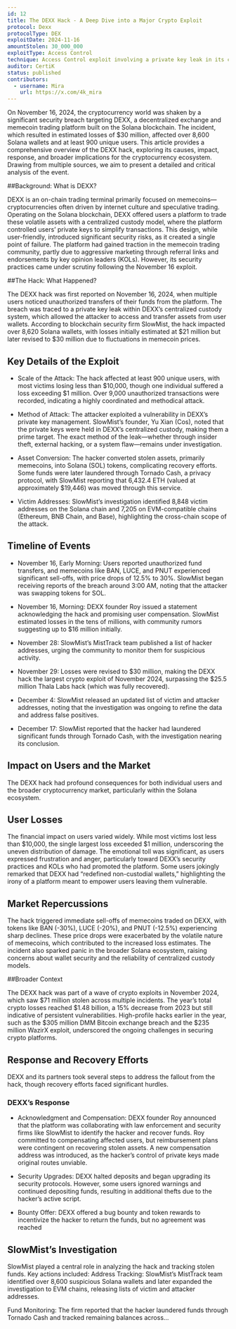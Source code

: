```yaml
---
id: 12
title: The DEXX Hack - A Deep Dive into a Major Crypto Exploit
protocol: Dexx
protocolType: DEX
exploitDate: 2024-11-16
amountStolen: 30_000_000
exploitType: Access Control
technique: Access Control exploit involving a private key leak in its centralized custody system, affecting over 8,600 wallets
auditor: CertiK
status: published
contributors:
  - username: Mira
    url: https://x.com/4k_mira
---
```


On November 16, 2024, the cryptocurrency world was shaken by a significant security breach targeting DEXX, a decentralized exchange and memecoin trading platform built on the Solana blockchain. The incident, which resulted in estimated losses of $30 million, affected over 8,600 Solana wallets and at least 900 unique users. This article provides a comprehensive overview of the DEXX hack, exploring its causes, impact, response, and broader implications for the cryptocurrency ecosystem. Drawing from multiple sources, we aim to present a detailed and critical analysis of the event.

##Background: What is DEXX?

DEXX is an on-chain trading terminal primarily focused on memecoins—cryptocurrencies often driven by internet culture and speculative trading. Operating on the Solana blockchain, DEXX offered users a platform to trade these volatile assets with a centralized custody model, where the platform controlled users’ private keys to simplify transactions. This design, while user-friendly, introduced significant security risks, as it created a single point of failure. The platform had gained traction in the memecoin trading community, partly due to aggressive marketing through referral links and endorsements by key opinion leaders (KOLs). However, its security practices came under scrutiny following the November 16 exploit.

##The Hack: What Happened?

The DEXX hack was first reported on November 16, 2024, when multiple users noticed unauthorized transfers of their funds from the platform. The breach was traced to a private key leak within DEXX’s centralized custody system, which allowed the attacker to access and transfer assets from user wallets. According to blockchain security firm SlowMist, the hack impacted over 8,620 Solana wallets, with losses initially estimated at $21 million but later revised to $30 million due to fluctuations in memecoin prices.

## Key Details of the Exploit

- Scale of the Attack: The hack affected at least 900 unique users, with most victims losing less than $10,000, though one individual suffered a loss exceeding $1 million. Over 9,000 unauthorized transactions were recorded, indicating a highly coordinated and methodical attack.

- Method of Attack: The attacker exploited a vulnerability in DEXX’s private key management. SlowMist’s founder, Yu Xian (Cos), noted that the private keys were held in DEXX’s centralized custody, making them a prime target. The exact method of the leak—whether through insider theft, external hacking, or a system flaw—remains under investigation.

- Asset Conversion: The hacker converted stolen assets, primarily memecoins, into Solana (SOL) tokens, complicating recovery efforts. Some funds were later laundered through Tornado Cash, a privacy protocol, with SlowMist reporting that 6,432.4 ETH (valued at approximately $19,446) was moved through this service.

- Victim Addresses: SlowMist’s investigation identified 8,848 victim addresses on the Solana chain and 7,205 on EVM-compatible chains (Ethereum, BNB Chain, and Base), highlighting the cross-chain scope of the attack.

## Timeline of Events

- November 16, Early Morning: Users reported unauthorized fund transfers, and memecoins like BAN, LUCE, and PNUT experienced significant sell-offs, with price drops of 12.5% to 30%. SlowMist began receiving reports of the breach around 3:00 AM, noting that the attacker was swapping tokens for SOL.

- November 16, Morning: DEXX founder Roy issued a statement acknowledging the hack and promising user compensation. SlowMist estimated losses in the tens of millions, with community rumors suggesting up to $16 million initially.

- November 28: SlowMist’s MistTrack team published a list of hacker addresses, urging the community to monitor them for suspicious activity.

- November 29: Losses were revised to $30 million, making the DEXX hack the largest crypto exploit of November 2024, surpassing the $25.5 million Thala Labs hack (which was fully recovered).

- December 4: SlowMist released an updated list of victim and attacker addresses, noting that the investigation was ongoing to refine the data and address false positives.

- December 17: SlowMist reported that the hacker had laundered significant funds through Tornado Cash, with the investigation nearing its conclusion.

## Impact on Users and the Market

The DEXX hack had profound consequences for both individual users and the broader cryptocurrency market, particularly within the Solana ecosystem.

## User Losses

The financial impact on users varied widely. While most victims lost less than $10,000, the single largest loss exceeded $1 million, underscoring the uneven distribution of damage. The emotional toll was significant, as users expressed frustration and anger, particularly toward DEXX’s security practices and KOLs who had promoted the platform. Some users jokingly remarked that DEXX had “redefined non-custodial wallets,” highlighting the irony of a platform meant to empower users leaving them vulnerable.

## Market Repercussions

The hack triggered immediate sell-offs of memecoins traded on DEXX, with tokens like BAN (-30%), LUCE (-20%), and PNUT (-12.5%) experiencing sharp declines. These price drops were exacerbated by the volatile nature of memecoins, which contributed to the increased loss estimates. The incident also sparked panic in the broader Solana ecosystem, raising concerns about wallet security and the reliability of centralized custody models.

##Broader Context

The DEXX hack was part of a wave of crypto exploits in November 2024, which saw $71 million stolen across multiple incidents. The year’s total crypto losses reached $1.48 billion, a 15% decrease from 2023 but still indicative of persistent vulnerabilities. High-profile hacks earlier in the year, such as the $305 million DMM Bitcoin exchange breach and the $235 million WazirX exploit, underscored the ongoing challenges in securing crypto platforms.

## Response and Recovery Efforts

DEXX and its partners took several steps to address the fallout from the hack, though recovery efforts faced significant hurdles.

### DEXX’s Response
- Acknowledgment and Compensation: DEXX founder Roy announced that the platform was collaborating with law enforcement and security firms like SlowMist to identify the hacker and recover funds. Roy committed to compensating affected users, but reimbursement plans were contingent on recovering stolen assets. A new compensation address was introduced, as the hacker’s control of private keys made original routes unviable.

- Security Upgrades: DEXX halted deposits and began upgrading its security protocols. However, some users ignored warnings and continued depositing funds, resulting in additional thefts due to the hacker’s active script.

- Bounty Offer: DEXX offered a bug bounty and token rewards to incentivize the hacker to return the funds, but no agreement was reached

## SlowMist’s Investigation

SlowMist played a central role in analyzing the hack and tracking stolen funds. Key actions included:
Address Tracking: SlowMist’s MistTrack team identified over 8,600 suspicious Solana wallets and later expanded the investigation to EVM chains, releasing lists of victim and attacker addresses.

Fund Monitoring: The firm reported that the hacker laundered funds through Tornado Cash and tracked remaining balances across...


